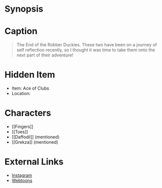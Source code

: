 # Synopsis


# Caption
> The End of the Robber Duckies.
> These two have been on a journey of self reflection recently, so I thought it was time to take them onto the next part of their adventure!

# Hidden Item
* Item: Ace of Clubs
* Location: <spoiler></spoiler>

# Characters
* [[Fingers]]
* [[Toes]]
* [[Daffodil]] (mentioned)
* [[Grekza]] (mentioned)

# External Links
* [Instagram](https://www.instagram.com/p/CjoL90DMq8V/?igshid=YmMyMTA2M2Y=)
* [Webtoons](https://www.webtoons.com/en/challenge/twistwood-tales/119-the-end-of-the-robber-duckies/viewer?title_no=344740&episode_no=129)